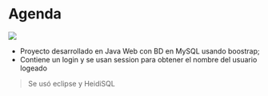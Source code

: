 # Agenda

![](https://edteam-media.s3.amazonaws.com/users/avatar/16f3b00c-18cf-43f5-af5f-f9692fa3e5f1.jpg)
- Proyecto desarrollado en Java Web con BD en MySQL usando boostrap;
- Contiene un login y se usan session para obtener el nombre del usuario logeado
> Se usó eclipse y HeidiSQL